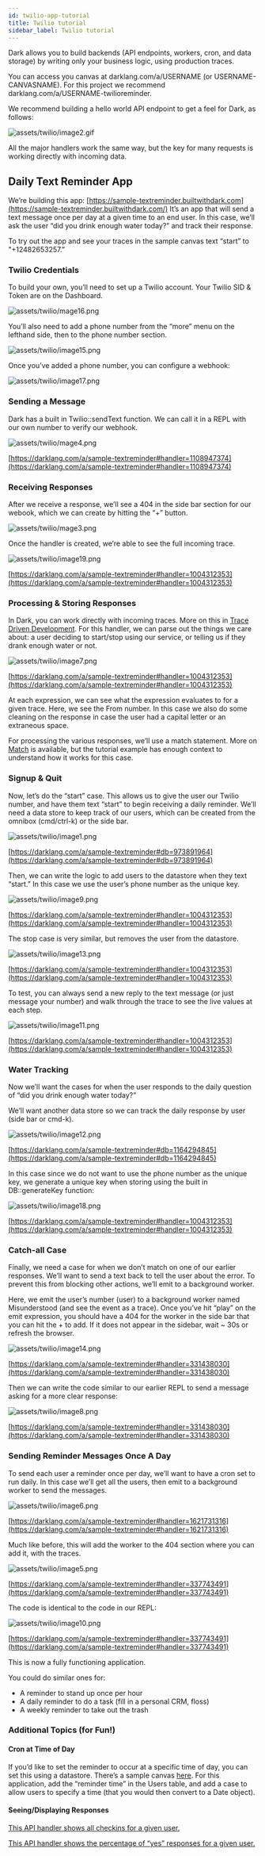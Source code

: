 ```yaml
---
id: twilio-app-tutorial
title: Twilio tutorial
sidebar_label: Twilio tutorial
---
```


Dark allows you to build backends (API endpoints, workers, cron, and data storage) by writing only your business logic, using production traces.

You can access you canvas at darklang.com/a/USERNAME (or USERNAME-CANVASNAME). For this project we recommend darklang.com/a/USERNAME-twilioreminder.

We recommend building a hello world API endpoint to get a feel for Dark, as follows:

![assets/twilio/image2.gif](assets/twilio/image2.gif)

All the major handlers work the same way, but the key for many requests is working directly with incoming data.

## Daily Text Reminder App

We’re building this app: [https://sample-textreminder.builtwithdark.com](https://sample-textreminder.builtwithdark.com/)
It’s an app that will send a text message once per day at a given time to an end user. In this case, we’ll ask the user “did you drink enough water today?” and track their response.

To try out the app and see your traces in the sample canvas text “start” to "+12482653257.”

### Twilio Credentials

To build your own, you’ll need to set up a Twilio account. Your Twilio SID & Token are on the Dashboard.

![assets/twilio/mage16.png](assets/twilio/image16.png)

You’ll also need to add a phone number from the “more” menu on the lefthand side, then to the phone number section.

![assets/twilio/image15.png](assets/twilio/image15.png)

Once you’ve added a phone number, you can configure a webhook:

![assets/twilio/image17.png](assets/twilio/image17.png)

### Sending a Message

Dark has a built in Twilio::sendText function. We can call it in a REPL with our own number to verify our webhook.

![assets/twilio/mage4.png](assets/twilio/image4.png)

[https://darklang.com/a/sample-textreminder#handler=1108947374](https://darklang.com/a/sample-textreminder#handler=1108947374)

### Receiving Responses

After we receive a response, we’ll see a 404 in the side bar section for our webook, which we can create by hitting the “+” button.

![assets/twilio/mage3.png](assets/twilio/image3.png)

Once the handler is created, we’re able to see the full incoming trace.

![assets/twilio/image19.png](assets/twilio/image19.png)

[https://darklang.com/a/sample-textreminder#handler=1004312353](https://darklang.com/a/sample-textreminder#handler=1004312353)

### Processing & Storing Responses

In Dark, you can work directly with incoming traces. More on this in [Trace Driven Development](trace-driven-development.md). For this handler, we can parse out the things we care about: a user deciding to start/stop using our service, or telling us if they drank enough water or not.

![assets/twilio/image7.png](assets/twilio/image7.png)

[https://darklang.com/a/sample-textreminder#handler=1004312353](https://darklang.com/a/sample-textreminder#handler=1004312353)

At each expression, we can see what the expression evaluates to for a given trace. Here, we see the From number. In this case we also do some cleaning on the response in case the user had a capital letter or an extraneous space.

For processing the various responses, we’ll use a match statement. More on [Match](functional-aspects.md#match) is available, but the tutorial example has enough context to understand how it works for this case.

### Signup & Quit

Now, let’s do the “start” case. This allows us to give the user our Twilio number, and have them text “start” to begin receiving a daily reminder. We’ll need a data store to keep track of our users, which can be created from the omnibox (cmd/ctrl-k) or the side bar.

![assets/twilio/image1.png](assets/twilio/image1.png)

[https://darklang.com/a/sample-textreminder#db=973891964](https://darklang.com/a/sample-textreminder#db=973891964)

Then, we can write the logic to add users to the datastore when they text “start.” In this case we use the user’s phone number as the unique key.

![assets/twilio/image9.png](assets/twilio/image9.png)

[https://darklang.com/a/sample-textreminder#handler=1004312353](https://darklang.com/a/sample-textreminder#handler=1004312353)

The stop case is very similar, but removes the user from the datastore.

![assets/twilio/image13.png](assets/twilio/image13.png)

[https://darklang.com/a/sample-textreminder#handler=1004312353](https://darklang.com/a/sample-textreminder#handler=1004312353)

To test, you can always send a new reply to the text message (or just message your number) and walk through the trace to see the live values at each step.

![assets/twilio/image11.png](assets/twilio/image11.png)

[https://darklang.com/a/sample-textreminder#handler=1004312353](https://darklang.com/a/sample-textreminder#handler=1004312353)

### Water Tracking

Now we’ll want the cases for when the user responds to the daily question of “did you drink enough water today?”

We’ll want another data store so we can track the daily response by user (side bar or cmd-k).

![assets/twilio/image12.png](assets/twilio/image12.png)

[https://darklang.com/a/sample-textreminder#db=1164294845](https://darklang.com/a/sample-textreminder#db=1164294845)

In this case since we do not want to use the phone number as the unique key, we generate a unique key when storing using the built in DB::generateKey function:

![assets/twilio/image18.png](assets/twilio/image18.png)

[https://darklang.com/a/sample-textreminder#handler=1004312353](https://darklang.com/a/sample-textreminder#handler=1004312353)

### Catch-all Case

Finally, we need a case for when we don’t match on one of our earlier responses. We’ll want to send a text back to tell the user about the error. To prevent this from blocking other actions, we’ll emit to a background worker.

Here, we emit the user’s number (user) to a background worker named Misunderstood (and see the event as a trace). Once you’ve hit “play” on the emit expression, you should have a 404 for the worker in the side bar that you can hit the + to add. If it does not appear in the sidebar, wait ~ 30s or refresh the browser.

![assets/twilio/image14.png](assets/twilio/image14.png)

[https://darklang.com/a/sample-textreminder#handler=331438030](https://darklang.com/a/sample-textreminder#handler=331438030)

Then we can write the code similar to our earlier REPL to send a message asking for a more clear response:

![assets/twilio/image8.png](assets/twilio/image8.png)

[https://darklang.com/a/sample-textreminder#handler=331438030](https://darklang.com/a/sample-textreminder#handler=331438030)

### Sending Reminder Messages Once A Day

To send each user a reminder once per day, we’ll want to have a cron set to run daily. In this case we’ll get all the users, then emit to a background worker to send the messages.

![assets/twilio/image6.png](assets/twilio/image6.png)

[https://darklang.com/a/sample-textreminder#handler=1621731316](https://darklang.com/a/sample-textreminder#handler=1621731316)

Much like before, this will add the worker to the 404 section where you can add it, with the traces.

![assets/twilio/image5.png](assets/twilio/image5.png)

[https://darklang.com/a/sample-textreminder#handler=337743491](https://darklang.com/a/sample-textreminder#handler=337743491)

The code is identical to the code in our REPL:

![assets/twilio/image10.png](assets/twilio/image10.png)

[https://darklang.com/a/sample-textreminder#handler=337743491](https://darklang.com/a/sample-textreminder#handler=337743491)

This is now a fully functioning application.

You could do similar ones for:

- A reminder to stand up once per hour
- A daily reminder to do a task (fill in a personal CRM, floss)
- A weekly reminder to take out the trash

### Additional Topics (for Fun!)

#### Cron at Time of Day

If you’d like to set the reminder to occur at a specific time of day, you can set this using a datastore. There’s a sample canvas [here](https://darklang.com/a/sample-setcrontorunatspecifictime). For this application, add the “reminder time” in the Users table, and add a case to allow users to specify a time (that you would then convert to a Date object).

#### Seeing/Displaying Responses

[This API handler shows all checkins for a given user.](https://darklang.com/a/sample-textreminder#handler=911581692)

[This API handler shows the percentage of “yes” responses for a given user.](https://darklang.com/a/sample-textreminder#handler=400638438)
